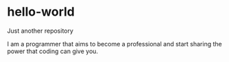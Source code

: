 # hello-world
Just another repository

I am a programmer that aims to become a professional and start sharing the power that coding can give you.
